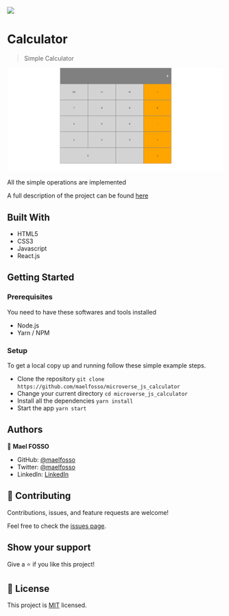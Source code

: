 ![](https://img.shields.io/badge/Microverse-blueviolet)

# Calculator

> Simple Calculator 

![screenshot](./app_screenshot.png)

All the simple operations are implemented

A full description of the project can be found [here](https://www.theodinproject.com/courses/web-development-101/lessons/calculator)

## Built With

- HTML5
- CSS3
- Javascript
- React.js

## Getting Started

### Prerequisites

You need to have these softwares and tools installed

- Node.js
- Yarn / NPM

### Setup

To get a local copy up and running follow these simple example steps.

- Clone the repository `git clone https://github.com/maelfosso/microverse_js_calculator`
- Change your current directory `cd microverse_js_calculator`
- Install all the dependencies `yarn install`
- Start the app `yarn start`

## Authors

👤 **Mael FOSSO**

- GitHub: [@maelfosso](https://github.com/maelfosso)
- Twitter: [@maelfosso](https://twitter.com/maelfosso)
- LinkedIn: [LinkedIn](https://www.linkedin.com/in/mael-fosso-650b6346/)

## 🤝 Contributing

Contributions, issues, and feature requests are welcome!

Feel free to check the [issues page](issues/).

## Show your support

Give a ⭐️ if you like this project!

## 📝 License

This project is [MIT](lic.url) licensed.
